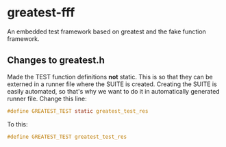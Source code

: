 # greatest-fff
An embedded test framework based on greatest and the fake function framework.

## Changes to greatest.h
Made the TEST function definitions **not** static. This is so that they can be externed in a runner file where the SUITE is created. Creating the SUITE is easily automated, so that's why we want to do it in automatically generated runner file.
Change this line:
```c
#define GREATEST_TEST static greatest_test_res
```
To this:
```c
#define GREATEST_TEST greatest_test_res
```